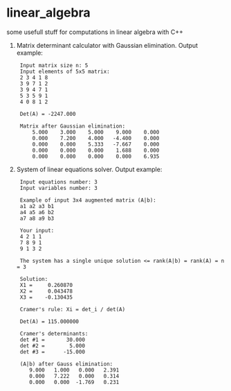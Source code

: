 # linear_algebra
some usefull stuff for computations in linear algebra with C++

1. Matrix determinant calculator with Gaussian elimination. Output example:

        Input matrix size n: 5
        Input elements of 5x5 matrix:
        2 3 4 1 8
        3 9 7 1 2
        3 9 4 7 1
        5 3 5 9 1
        4 0 8 1 2

        Det(A) = -2247.000

        Matrix after Gaussian elimination:
            5.000    3.000    5.000    9.000    0.000
            0.000    7.200    4.000   -4.400    0.000
            0.000    0.000    5.333   -7.667    0.000
            0.000    0.000    0.000    1.688    0.000
            0.000    0.000    0.000    0.000    6.935

2. System of linear equations solver. Output example:
                
        Input equations number: 3
        Input variables number: 3

        Example of input 3x4 augmented matrix (A|b):
        a1 a2 a3 b1
        a4 a5 a6 b2
        a7 a8 a9 b3

        Your input:
        4 2 1 1
        7 8 9 1
        9 1 3 2

        The system has a single unique solution <= rank(A|b) = rank(A) = n = 3

        Solution:
        X1 =     0.260870
        X2 =     0.043478
        X3 =    -0.130435

        Cramer's rule: Xi = det_i / det(A)

        Det(A) = 115.000000

        Cramer's determinants:
        det #1 =       30.000
        det #2 =        5.000
        det #3 =      -15.000

        (A|b) after Gauss elimination:
           9.000   1.000   0.000   2.391
           0.000   7.222   0.000   0.314
           0.000   0.000  -1.769   0.231
